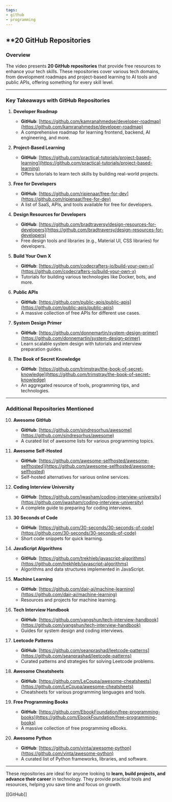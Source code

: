 ```yaml
---
tags:
- github
- programming
---
```


## **20 GitHub Repositories

### Overview

The video presents **20 GitHub repositories** that provide free resources to enhance your tech skills. These repositories cover various tech domains, from development roadmaps and project-based learning to AI tools and public APIs, offering something for every skill level.

---

### Key Takeaways with GitHub Repositories

1. **Developer Roadmap**

    - **GitHub**: [https://github.com/kamranahmedse/developer-roadmap](https://github.com/kamranahmedse/developer-roadmap)
    - A comprehensive roadmap for learning frontend, backend, AI engineering, and more.

3. **Project-Based Learning**

    - **GitHub**: [https://github.com/practical-tutorials/project-based-learning](https://github.com/practical-tutorials/project-based-learning)
    - Offers tutorials to learn tech skills by building real-world projects.
4. **Free for Developers**

    - **GitHub**: [https://github.com/ripienaar/free-for-dev](https://github.com/ripienaar/free-for-dev)
    - A list of SaaS, APIs, and tools available for free for developers.
5. **Design Resources for Developers**

    - **GitHub**: [https://github.com/bradtraversy/design-resources-for-developers](https://github.com/bradtraversy/design-resources-for-developers)
    - Free design tools and libraries (e.g., Material UI, CSS libraries) for developers.
6. **Build Your Own X**

    - **GitHub**: [https://github.com/codecrafters-io/build-your-own-x](https://github.com/codecrafters-io/build-your-own-x)
    - Tutorials for building various technologies like Docker, bots, and more.
7. **Public APIs**

    - **GitHub**: [https://github.com/public-apis/public-apis](https://github.com/public-apis/public-apis)
    - A massive collection of free APIs for different use cases.
8. **System Design Primer**

    - **GitHub**: [https://github.com/donnemartin/system-design-primer](https://github.com/donnemartin/system-design-primer)
    - Learn scalable system design with tutorials and interview preparation guides.
9. **The Book of Secret Knowledge**

    - **GitHub**: [https://github.com/trimstray/the-book-of-secret-knowledge](https://github.com/trimstray/the-book-of-secret-knowledge)
    - An aggregated resource of tools, programming tips, and technologies.

---

### Additional Repositories Mentioned

10. **Awesome GitHub**

    - **GitHub**: [https://github.com/sindresorhus/awesome](https://github.com/sindresorhus/awesome)
    - A curated list of awesome lists for various programming topics.
11. **Awesome Self-Hosted**

    - **GitHub**: [https://github.com/awesome-selfhosted/awesome-selfhosted](https://github.com/awesome-selfhosted/awesome-selfhosted)
    - Self-hosted alternatives for various online services.
12. **Coding Interview University**

    - **GitHub**: [https://github.com/jwasham/coding-interview-university](https://github.com/jwasham/coding-interview-university)
    - A complete guide to preparing for coding interviews.
13. **30 Seconds of Code**

    - **GitHub**: [https://github.com/30-seconds/30-seconds-of-code](https://github.com/30-seconds/30-seconds-of-code)
    - Short code snippets for quick learning.
14. **JavaScript Algorithms**

    - **GitHub**: [https://github.com/trekhleb/javascript-algorithms](https://github.com/trekhleb/javascript-algorithms)
    - Algorithms and data structures implemented in JavaScript.
15. **Machine Learning**

    - **GitHub**: [https://github.com/dair-ai/machine-learning](https://github.com/dair-ai/machine-learning)
    - Resources and projects for machine learning.
16. **Tech Interview Handbook**

    - **GitHub**: [https://github.com/yangshun/tech-interview-handbook](https://github.com/yangshun/tech-interview-handbook)
    - Guides for system design and coding interviews.
17. **Leetcode Patterns**

    - **GitHub**: [https://github.com/seanprashad/leetcode-patterns](https://github.com/seanprashad/leetcode-patterns)
    - Curated patterns and strategies for solving Leetcode problems.
18. **Awesome Cheatsheets**

    - **GitHub**: [https://github.com/LeCoupa/awesome-cheatsheets](https://github.com/LeCoupa/awesome-cheatsheets)
    - Cheatsheets for various programming languages and tools.
19. **Free Programming Books**

    - **GitHub**: [https://github.com/EbookFoundation/free-programming-books](https://github.com/EbookFoundation/free-programming-books)
    - A massive collection of free programming eBooks.
20. **Awesome Python**

    - **GitHub**: [https://github.com/vinta/awesome-python](https://github.com/vinta/awesome-python)
    - A curated list of Python frameworks, libraries, and software.

---

These repositories are ideal for anyone looking to **learn, build projects, and advance their career** in technology. They provide practical tools and resources, helping you save time and focus on growth.

[[GitHub]]
